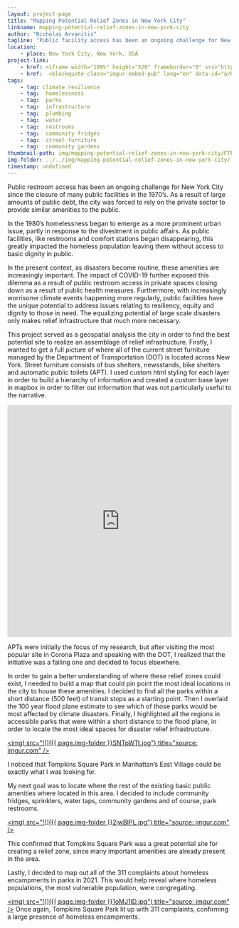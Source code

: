 ```yaml
---
layout: project-page
title: "Mapping Potential Relief Zones in New York City"
linkname: mapping-potential-relief-zones-in-new-york-city
author: "Nicholas Arvanitis"
tagline: "Public facility access has been an ongoing challenge for New York City. As disasters become routine, these amenities are increasingly important."
location:
    - place: New York City, New York, USA
project-link:
    - href: <iframe width="100%" height="520" frameborder="0" src="https://thenewschool.carto.com/u/arvan536/builder/b3402d92-cd2a-457e-a020-dff9c26cd6cf/embed" allowfullscreen webkitallowfullscreen mozallowfullscreen oallowfullscreen msallowfullscreen></iframe>
    - href:  <blockquote class="imgur-embed-pub" lang="en" data-id="a/KvtsceP"><a href="//imgur.com/a/KvtsceP">View post on imgur.com</a></blockquote><script async src="//s.imgur.com/min/embed.js" charset="utf-8"></script>
tags:
    - tag: climate resilience
    - tag:  homelessness
    - tag:  parks
    - tag:  infrastructure
    - tag:  plumbing
    - tag:  water
    - tag:  restrooms
    - tag:  community fridges
    - tag:  street furniture
    - tag:  community gardens
thumbnail-path: img/mapping-potential-relief-zones-in-new-york-city/FTFpOB3.jpg
img-folder: ../../img/mapping-potential-relief-zones-in-new-york-city/
timestamp: undefined
---
```

Public restroom access has been an ongoing challenge for New York City since the closure of many public facilities in the 1970’s. As a result of large amounts of public debt, the city was forced to rely on the private sector to provide similar amenities to the public. 

In the 1980’s homelessness began to emerge as a more prominent urban issue, partly in response to the divestment in public affairs. As public facilities, like restrooms and comfort stations began disappearing, this greatly impacted the homeless population leaving them without access to basic dignity in public.

In the present context, as disasters become routine, these amenities are increasingly important. The impact of COVID-19 further exposed this dilemma as a result of public restroom access in private spaces closing down as a result of public health measures. Furthermore, with increasingly worrisome climate events happening more regularly, public facilities have the unique potential to address issues relating to resiliency, equity and dignity to those in need. The equalizing potential of large scale disasters only makes relief infrastructure that much more necessary.

This project served as a geospatial analysis the city in order to find the best potential site to realize an assemblage of relief infrastructure. Firstly, I wanted to get a full picture of where all of the current street furniture managed by the Department of Transportation (DOT) is located across New York. Street furniture consists of bus shelters, newsstands, bike shelters and automatic public toilets (APT). I used custom html styling for each layer in order to build a hierarchy of information and created a custom base layer in mapbox in order to filter out information that was not particularly useful to the narrative.

<iframe width="100%" height="520" frameborder="0" src="https://thenewschool.carto.com/u/arvan536/builder/b3402d92-cd2a-457e-a020-dff9c26cd6cf/embed" allowfullscreen webkitallowfullscreen mozallowfullscreen oallowfullscreen msallowfullscreen></iframe>

APTs were initially the focus of my research, but after visiting the most popular site in Corona Plaza and speaking with the DOT, I realized that the initiative was a failing one and decided to focus elsewhere.

In order to gain a better understanding of where these relief zones could exist, I needed to build a map that could pin point the most ideal locations in the city to house these amenities. I decided to find all the parks within a short distance (500 feet) of transit stops as a starting point. Then I overlaid the 100 year flood plane estimate to see which of those parks would be most affected by climate disasters. Finally, I highlighted all the regions in accessible parks that were within a short distance to the flood plane, in order to locate the most ideal spaces for disaster relief infrastructure.

<a href="![]({{ page.img-folder }}SNTpWTt"><img) src="![]({{ page.img-folder }}SNTpWTt.jpg") title="source: imgur.com" /></a>

I noticed that Tompkins Square Park in Manhattan’s East Village could be exactly what I was looking for.

My next goal was to locate where the rest of the existing basic public amenities where located in this area. I decided to include community fridges, sprinklers, water taps, community gardens and of course, park restrooms.

<a href="![]({{ page.img-folder }}2jwBIPL"><img) src="![]({{ page.img-folder }}2jwBIPL.jpg") title="source: imgur.com" /></a>

This confirmed that Tompkins Square Park was a great potential site for creating a relief zone, since many important amenities are already present in the area.

Lastly, I decided to map out all of the 311 complaints about homeless encampments in parks in 2021. 
This would help reveal where homeless populations, the most vulnerable population, were congregating.

<a href="![]({{ page.img-folder }}1oMJ1ID"><img) src="![]({{ page.img-folder }}1oMJ1ID.jpg") title="source: imgur.com" /></a>
Once again, Tompkins Square Park lit up with 311 complaints, confirming a large presence of homeless encampments.